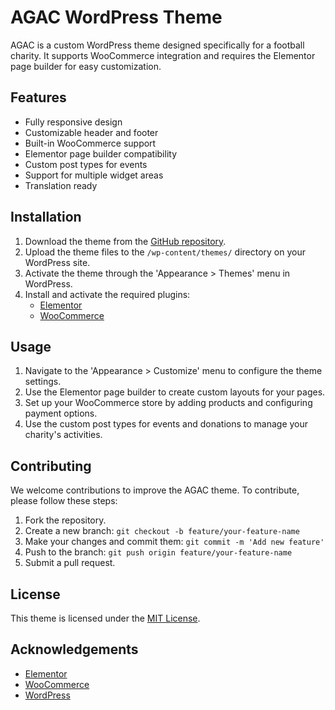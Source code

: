 # AGAC WordPress Theme

AGAC is a custom WordPress theme designed specifically for a football charity. It supports WooCommerce integration and requires the Elementor page builder for easy customization.

## Features

- Fully responsive design
- Customizable header and footer
- Built-in WooCommerce support
- Elementor page builder compatibility
- Custom post types for events
- Support for multiple widget areas
- Translation ready

## Installation

1. Download the theme from the [GitHub repository](URL).
2. Upload the theme files to the `/wp-content/themes/` directory on your WordPress site.
3. Activate the theme through the 'Appearance > Themes' menu in WordPress.
4. Install and activate the required plugins:
   - [Elementor](https://wordpress.org/plugins/elementor/)
   - [WooCommerce](https://wordpress.org/plugins/woocommerce/)

## Usage

1. Navigate to the 'Appearance > Customize' menu to configure the theme settings.
2. Use the Elementor page builder to create custom layouts for your pages.
3. Set up your WooCommerce store by adding products and configuring payment options.
4. Use the custom post types for events and donations to manage your charity's activities.

## Contributing

We welcome contributions to improve the AGAC theme. To contribute, please follow these steps:

1. Fork the repository.
2. Create a new branch: `git checkout -b feature/your-feature-name`
3. Make your changes and commit them: `git commit -m 'Add new feature'`
4. Push to the branch: `git push origin feature/your-feature-name`
5. Submit a pull request.

## License

This theme is licensed under the [MIT License](LICENSE).

## Acknowledgements

- [Elementor](https://elementor.com/)
- [WooCommerce](https://woocommerce.com/)
- [WordPress](https://wordpress.org/)

